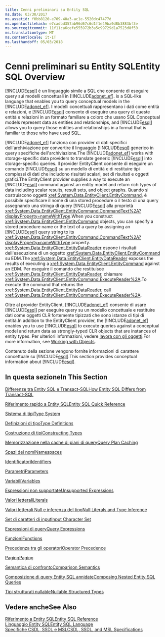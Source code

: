 ```yaml
---
title: Cenni preliminari su Entity SQL
ms.date: 03/30/2017
ms.assetid: f0bb8120-e709-40a3-ac1e-5520dc47477d
ms.openlocfilehash: e7cadbd357ab96d67c6d1f1e49ba0d8b3883bf3e
ms.sourcegitcommit: 11f11ca6cefe555972b3a5c99729d1a7523d8f50
ms.translationtype: MT
ms.contentlocale: it-IT
ms.lasthandoff: 05/03/2018
---
```

# <a name="entity-sql-overview"></a><span data-ttu-id="dd371-102">Cenni preliminari su Entity SQL</span><span class="sxs-lookup"><span data-stu-id="dd371-102">Entity SQL Overview</span></span>
[!INCLUDE[esql](../../../../../../includes/esql-md.md)]<span data-ttu-id="dd371-103"> è un linguaggio simile a SQL che consente di eseguire query sui modelli concettuali in [!INCLUDE[adonet_ef](../../../../../../includes/adonet-ef-md.md)].</span><span class="sxs-lookup"><span data-stu-id="dd371-103"> is a SQL-like language that enables you to query conceptual models in the [!INCLUDE[adonet_ef](../../../../../../includes/adonet-ef-md.md)].</span></span> <span data-ttu-id="dd371-104">I modelli concettuali rappresentano i dati come entità e relazioni, e [!INCLUDE[esql](../../../../../../includes/esql-md.md)] consente di eseguire una query di queste entità e relazioni in un formato familiare a coloro che usano SQL.</span><span class="sxs-lookup"><span data-stu-id="dd371-104">Conceptual models represent data as entities and relationships, and [!INCLUDE[esql](../../../../../../includes/esql-md.md)] allows you to query those entities and relationships in a format that is familiar to those who have used SQL.</span></span>  
  
 <span data-ttu-id="dd371-105">[!INCLUDE[adonet_ef](../../../../../../includes/adonet-ef-md.md)] funziona con provider di dati specifici dell'archiviazione per convertire il linguaggio [!INCLUDE[esql](../../../../../../includes/esql-md.md)] generico in query specifiche dell'archiviazione.</span><span class="sxs-lookup"><span data-stu-id="dd371-105">The [!INCLUDE[adonet_ef](../../../../../../includes/adonet-ef-md.md)] works with storage-specific data providers to translate generic [!INCLUDE[esql](../../../../../../includes/esql-md.md)] into storage-specific queries.</span></span> <span data-ttu-id="dd371-106">Il provider EntityClient consente di eseguire un comando [!INCLUDE[esql](../../../../../../includes/esql-md.md)] su un modello di entità e di restituire tipi complessi di dati che includono risultati scalari, set di risultati e oggetti grafici.</span><span class="sxs-lookup"><span data-stu-id="dd371-106">The EntityClient provider supplies a way to execute an [!INCLUDE[esql](../../../../../../includes/esql-md.md)] command against an entity model and return rich types of data including scalar results, result sets, and object graphs.</span></span> <span data-ttu-id="dd371-107">Quando si costruiscono oggetti <xref:System.Data.EntityClient.EntityCommand>, è possibile specificare il nome di una stored procedure o il testo di una query assegnando una stringa di query [!INCLUDE[esql](../../../../../../includes/esql-md.md)] alla proprietà <xref:System.Data.EntityClient.EntityCommand.CommandText%2A?displayProperty=nameWithType>.</span><span class="sxs-lookup"><span data-stu-id="dd371-107">When you construct <xref:System.Data.EntityClient.EntityCommand> objects, you can specify a stored procedure name or the text of a query by assigning an [!INCLUDE[esql](../../../../../../includes/esql-md.md)] query string to its <xref:System.Data.EntityClient.EntityCommand.CommandText%2A?displayProperty=nameWithType> property.</span></span> <span data-ttu-id="dd371-108"><xref:System.Data.EntityClient.EntityDataReader> espone i risultati dell'esecuzione di un oggetto <xref:System.Data.EntityClient.EntityCommand> su EDM.</span><span class="sxs-lookup"><span data-stu-id="dd371-108">The <xref:System.Data.EntityClient.EntityDataReader> exposes the results of executing a <xref:System.Data.EntityClient.EntityCommand> against an EDM.</span></span> <span data-ttu-id="dd371-109">Per eseguire il comando che restituisce <xref:System.Data.EntityClient.EntityDataReader>, chiamare <xref:System.Data.EntityClient.EntityCommand.ExecuteReader%2A>.</span><span class="sxs-lookup"><span data-stu-id="dd371-109">To execute the command that returns the <xref:System.Data.EntityClient.EntityDataReader>, call <xref:System.Data.EntityClient.EntityCommand.ExecuteReader%2A>.</span></span>  
  
 <span data-ttu-id="dd371-110">Oltre al provider EntityClient, [!INCLUDE[adonet_ef](../../../../../../includes/adonet-ef-md.md)] consente di usare [!INCLUDE[esql](../../../../../../includes/esql-md.md)] per eseguire query su un modello concettuale e restituire dati come oggetti CLR fortemente tipizzati che sono istanze di tipi di entità.</span><span class="sxs-lookup"><span data-stu-id="dd371-110">In addition to the EntityClient provider, the [!INCLUDE[adonet_ef](../../../../../../includes/adonet-ef-md.md)] enables you to use [!INCLUDE[esql](../../../../../../includes/esql-md.md)] to execute queries against a conceptual model and return data as strongly-typed CLR objects that are instances of entity types.</span></span> <span data-ttu-id="dd371-111">Per ulteriori informazioni, vedere [lavora con gli oggetti](../../../../../../docs/framework/data/adonet/ef/working-with-objects.md).</span><span class="sxs-lookup"><span data-stu-id="dd371-111">For more information, see [Working with Objects](../../../../../../docs/framework/data/adonet/ef/working-with-objects.md).</span></span>  
  
 <span data-ttu-id="dd371-112">Contenuto della sezione vengono fornite informazioni di carattere concettuale su [!INCLUDE[esql](../../../../../../includes/esql-md.md)].</span><span class="sxs-lookup"><span data-stu-id="dd371-112">This section provides conceptual information about [!INCLUDE[esql](../../../../../../includes/esql-md.md)].</span></span>  
  
## <a name="in-this-section"></a><span data-ttu-id="dd371-113">In questa sezione</span><span class="sxs-lookup"><span data-stu-id="dd371-113">In This Section</span></span>  
 [<span data-ttu-id="dd371-114">Differenze tra Entity SQL e Transact-SQL</span><span class="sxs-lookup"><span data-stu-id="dd371-114">How Entity SQL Differs from Transact-SQL</span></span>](../../../../../../docs/framework/data/adonet/ef/language-reference/how-entity-sql-differs-from-transact-sql.md)  
  
 [<span data-ttu-id="dd371-115">Riferimento rapido a Entity SQL</span><span class="sxs-lookup"><span data-stu-id="dd371-115">Entity SQL Quick Reference</span></span>](../../../../../../docs/framework/data/adonet/ef/language-reference/entity-sql-quick-reference.md)  
  
 [<span data-ttu-id="dd371-116">Sistema di tipi</span><span class="sxs-lookup"><span data-stu-id="dd371-116">Type System</span></span>](../../../../../../docs/framework/data/adonet/ef/language-reference/type-system-entity-sql.md)  
  
 [<span data-ttu-id="dd371-117">Definizioni di tipo</span><span class="sxs-lookup"><span data-stu-id="dd371-117">Type Definitions</span></span>](../../../../../../docs/framework/data/adonet/ef/language-reference/type-definitions-entity-sql.md)  
  
 [<span data-ttu-id="dd371-118">Costruzione di tipi</span><span class="sxs-lookup"><span data-stu-id="dd371-118">Constructing Types</span></span>](../../../../../../docs/framework/data/adonet/ef/language-reference/constructing-types-entity-sql.md)  
  
 [<span data-ttu-id="dd371-119">Memorizzazione nella cache di piani di query</span><span class="sxs-lookup"><span data-stu-id="dd371-119">Query Plan Caching</span></span>](../../../../../../docs/framework/data/adonet/ef/language-reference/query-plan-caching-entity-sql.md)  
  
 [<span data-ttu-id="dd371-120">Spazi dei nomi</span><span class="sxs-lookup"><span data-stu-id="dd371-120">Namespaces</span></span>](../../../../../../docs/framework/data/adonet/ef/language-reference/namespaces-entity-sql.md)  
  
 [<span data-ttu-id="dd371-121">Identificatori</span><span class="sxs-lookup"><span data-stu-id="dd371-121">Identifiers</span></span>](../../../../../../docs/framework/data/adonet/ef/language-reference/identifiers-entity-sql.md)  
  
 [<span data-ttu-id="dd371-122">Parametri</span><span class="sxs-lookup"><span data-stu-id="dd371-122">Parameters</span></span>](../../../../../../docs/framework/data/adonet/ef/language-reference/parameters-entity-sql.md)  
  
 [<span data-ttu-id="dd371-123">Variabili</span><span class="sxs-lookup"><span data-stu-id="dd371-123">Variables</span></span>](../../../../../../docs/framework/data/adonet/ef/language-reference/variables-entity-sql.md)  
  
 [<span data-ttu-id="dd371-124">Espressioni non supportate</span><span class="sxs-lookup"><span data-stu-id="dd371-124">Unsupported Expressions</span></span>](../../../../../../docs/framework/data/adonet/ef/language-reference/unsupported-expressions-entity-sql.md)  
  
 [<span data-ttu-id="dd371-125">Valori letterali</span><span class="sxs-lookup"><span data-stu-id="dd371-125">Literals</span></span>](../../../../../../docs/framework/data/adonet/ef/language-reference/literals-entity-sql.md)  
  
 [<span data-ttu-id="dd371-126">Valori letterali Null e inferenza del tipo</span><span class="sxs-lookup"><span data-stu-id="dd371-126">Null Literals and Type Inference</span></span>](../../../../../../docs/framework/data/adonet/ef/language-reference/null-literals-and-type-inference-entity-sql.md)  
  
 [<span data-ttu-id="dd371-127">Set di caratteri di input</span><span class="sxs-lookup"><span data-stu-id="dd371-127">Input Character Set</span></span>](../../../../../../docs/framework/data/adonet/ef/language-reference/input-character-set-entity-sql.md)  
  
 [<span data-ttu-id="dd371-128">Espressioni di query</span><span class="sxs-lookup"><span data-stu-id="dd371-128">Query Expressions</span></span>](../../../../../../docs/framework/data/adonet/ef/language-reference/query-expressions-entity-sql.md)  
  
 [<span data-ttu-id="dd371-129">Funzioni</span><span class="sxs-lookup"><span data-stu-id="dd371-129">Functions</span></span>](../../../../../../docs/framework/data/adonet/ef/language-reference/functions-entity-sql.md)  
  
 [<span data-ttu-id="dd371-130">Precedenza tra gli operatori</span><span class="sxs-lookup"><span data-stu-id="dd371-130">Operator Precedence</span></span>](../../../../../../docs/framework/data/adonet/ef/language-reference/operator-precedence-entity-sql.md)  
  
 [<span data-ttu-id="dd371-131">Paging</span><span class="sxs-lookup"><span data-stu-id="dd371-131">Paging</span></span>](../../../../../../docs/framework/data/adonet/ef/language-reference/paging-entity-sql.md)  
  
 [<span data-ttu-id="dd371-132">Semantica di confronto</span><span class="sxs-lookup"><span data-stu-id="dd371-132">Comparison Semantics</span></span>](../../../../../../docs/framework/data/adonet/ef/language-reference/comparison-semantics-entity-sql.md)  
  
 [<span data-ttu-id="dd371-133">Composizione di query Entity SQL annidate</span><span class="sxs-lookup"><span data-stu-id="dd371-133">Composing Nested Entity SQL Queries</span></span>](../../../../../../docs/framework/data/adonet/ef/language-reference/composing-nested-entity-sql-queries.md)  
  
 [<span data-ttu-id="dd371-134">Tipi strutturati nullable</span><span class="sxs-lookup"><span data-stu-id="dd371-134">Nullable Structured Types</span></span>](../../../../../../docs/framework/data/adonet/ef/language-reference/nullable-structured-types-entity-sql.md)  
  
## <a name="see-also"></a><span data-ttu-id="dd371-135">Vedere anche</span><span class="sxs-lookup"><span data-stu-id="dd371-135">See Also</span></span>  
 [<span data-ttu-id="dd371-136">Riferimento a Entity SQL</span><span class="sxs-lookup"><span data-stu-id="dd371-136">Entity SQL Reference</span></span>](../../../../../../docs/framework/data/adonet/ef/language-reference/entity-sql-reference.md)  
 [<span data-ttu-id="dd371-137">Linguaggio Entity SQL</span><span class="sxs-lookup"><span data-stu-id="dd371-137">Entity SQL Language</span></span>](../../../../../../docs/framework/data/adonet/ef/language-reference/entity-sql-language.md)  
 [<span data-ttu-id="dd371-138">Specifiche CSDL, SSDL e MSL</span><span class="sxs-lookup"><span data-stu-id="dd371-138">CSDL, SSDL, and MSL Specifications</span></span>](../../../../../../docs/framework/data/adonet/ef/language-reference/csdl-ssdl-and-msl-specifications.md)
